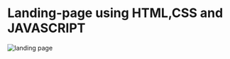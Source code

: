 # Landing-page using HTML,CSS and JAVASCRIPT
![landing page](https://github.com/Anmoltiwa/Landing-page/assets/114075097/4bf266a7-da6c-409a-96de-bb7ae7bf26b7)
